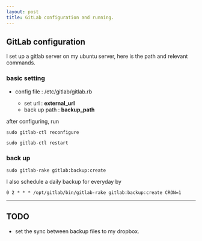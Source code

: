 ```yaml
---
layout: post
title: GitLab configuration and running.
---
```

## GitLab configuration

I set up a gitlab server on my ubuntu server, here is the path and relevant commands.

### basic setting

* config file : /etc/gitlab/gitlab.rb

  * set url : **external_url**
  * back up path : **backup_path**

after configuring, run

```
sudo gitlab-ctl reconfigure
```

```
sudo gitlab-ctl restart
```

### back up
```
sudo gitlab-rake gitlab:backup:create
```

I also schedule a daily backup for everyday by

```
0 2 * * * /opt/gitlab/bin/gitlab-rake gitlab:backup:create CRON=1
```
---
## TODO

* set the sync between backup files to my dropbox.
